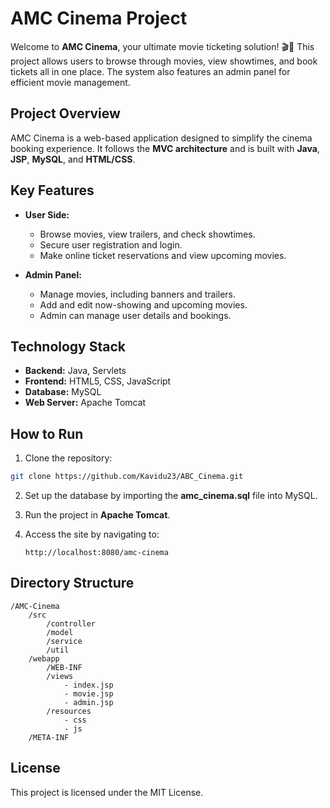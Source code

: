 # AMC Cinema Project

Welcome to **AMC Cinema**, your ultimate movie ticketing solution! 🎬🍿 This project allows users to browse through movies, view showtimes, and book tickets all in one place. The system also features an admin panel for efficient movie management.

## Project Overview

AMC Cinema is a web-based application designed to simplify the cinema booking experience. It follows the **MVC architecture** and is built with **Java**, **JSP**, **MySQL**, and **HTML/CSS**.

## Key Features

- **User Side:**
  - Browse movies, view trailers, and check showtimes.
  - Secure user registration and login.
  - Make online ticket reservations and view upcoming movies.
  
- **Admin Panel:**
  - Manage movies, including banners and trailers.
  - Add and edit now-showing and upcoming movies.
  - Admin can manage user details and bookings.

## Technology Stack

- **Backend:** Java, Servlets
- **Frontend:** HTML5, CSS, JavaScript
- **Database:** MySQL
- **Web Server:** Apache Tomcat

## How to Run

1. Clone the repository:

```bash
git clone https://github.com/Kavidu23/ABC_Cinema.git
```

2. Set up the database by importing the **amc_cinema.sql** file into MySQL.

3. Run the project in **Apache Tomcat**.

4. Access the site by navigating to:
   ```
   http://localhost:8080/amc-cinema
   ```

## Directory Structure

```
/AMC-Cinema
    /src
        /controller
        /model
        /service
        /util
    /webapp
        /WEB-INF
        /views
            - index.jsp
            - movie.jsp
            - admin.jsp
        /resources
            - css
            - js
    /META-INF
```

## License

This project is licensed under the MIT License.
